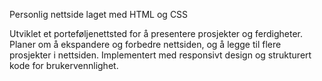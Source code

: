 Personlig nettside laget med HTML og CSS

 Utviklet et porteføljenettsted for å presentere prosjekter og
 ferdigheter. Planer om å ekspandere og forbedre nettsiden, og å legge til flere prosjekter i nettsiden.
 Implementert med responsivt design og strukturert kode for brukervennlighet.
